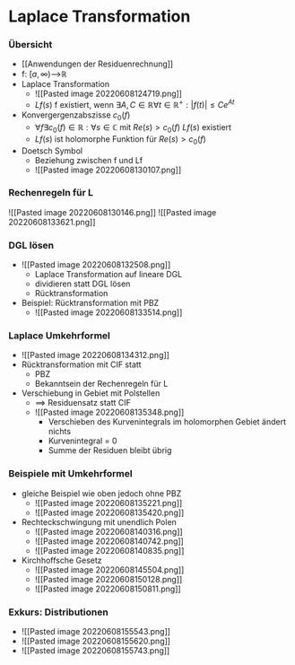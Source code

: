 # Laplace Transformation
### Übersicht
+ [[Anwendungen der Residuenrechnung]]
+ f: $[a,\infty)$-->ℝ
+ Laplace Transformation 
	+ ![[Pasted image 20220608124719.png]]
	+ $Lf(s)$ f existiert, wenn $∃A,C∈ℝ ∀t∈ℝ^+:|f(t)|≤Ce^{At}$
+ Konvergergenzabszisse $c_0(f)$
	+ $∀f∃c_0(f)∈ℝ:∀s∈ℂ$ mit $Re(s)>c_0(f)$ $Lf(s)$ existiert
	+ $Lf(s)$ ist holomorphe Funktion für $Re(s)>c_0(f)$
+ Doetsch Symbol
	+ Beziehung zwischen f und Lf
	+ ![[Pasted image 20220608130107.png]]

### Rechenregeln für L
![[Pasted image 20220608130146.png]]
![[Pasted image 20220608133621.png]]

### DGL lösen
+ ![[Pasted image 20220608132508.png]]
	+  Laplace Transformation auf lineare DGL
	+ dividieren statt DGL lösen  
	+ Rücktransformation
+ Beispiel: Rücktransformation mit PBZ
	+ ![[Pasted image 20220608133514.png]]

### Laplace Umkehrformel
+ ![[Pasted image 20220608134312.png]]
+ Rücktransformation mit CIF statt
	+ PBZ
	+ Bekanntsein der Rechenregeln für L
+ Verschiebung in Gebiet mit Polstellen
	+ ==> Residuensatz statt CIF
	+ ![[Pasted image 20220608135348.png]]
		+  Verschieben des Kurvenintegrals im holomorphen Gebiet ändert nichts
		+  Kurvenintegral = 0
		+  Summe der Residuen bleibt übrig

### Beispiele mit Umkehrformel 
+ gleiche Beispiel wie oben jedoch ohne PBZ
	+ ![[Pasted image 20220608135221.png]]
	+ ![[Pasted image 20220608135420.png]]
+ Rechteckschwingung mit unendlich Polen
	+ ![[Pasted image 20220608140316.png]]
	+ ![[Pasted image 20220608140742.png]]
	+ ![[Pasted image 20220608140835.png]]
+ Kirchhoffsche Gesetz
	+ ![[Pasted image 20220608145504.png]]
	+ ![[Pasted image 20220608150128.png]]
	+ ![[Pasted image 20220608150811.png]]

### Exkurs: Distributionen
+ ![[Pasted image 20220608155543.png]]
+ ![[Pasted image 20220608155620.png]]
+ ![[Pasted image 20220608155743.png]]